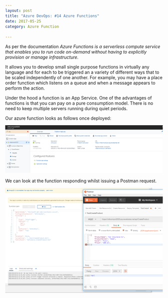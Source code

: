 ```yaml
---
layout: post
title: "Azure DevOps: #14 Azure Functions"
date: 2017-05-25
category: Azure Function

---
```



As per the documentation *Azure Functions is a serverless compute service that enables you to run code on-demand without having to explicitly provision or manage infrastructure.*

It allows you to develop small single purpose functions in virtually any language and for each to be triggered an a variety of different ways that to be scaled independently of one another.  For example, you may have a place order function which listens on a queue and when a message appears to perform the action.

Under the hood a function is an App Service.  One of the advantages of functions is that you can pay on a pure consumption model.  There is no need to keep multiple servers running during quiet periods.

Our azure function looks as follows once deployed:

![](/images/Azure-Function-01.png)

We can look at the function responding whilst issuing a Postman request.

![](/images/Azure-Function-02.png)
